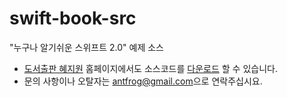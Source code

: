 # swift-book-src
"누구나 알기쉬운 스위프트 2.0" 예제 소스

* [도서출판 혜지원](http://www.hyejiwon.co.kr/) 홈페이지에서도 소스코드를 [다운로드](http://www.hyejiwon.co.kr/pds/swift-book-src-master.zip) 할 수 있습니다.
* 문의 사항이나 오탈자는 [antfrog@gmail.com](mailto:antfrog@gmail.com)으로 연락주십시요.
